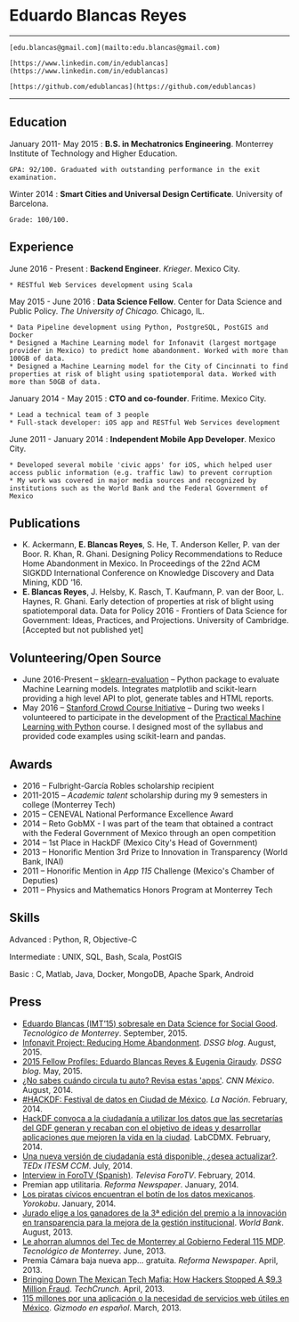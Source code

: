 
Eduardo Blancas Reyes
============

------------------------------------------------------------------------------
    [edu.blancas@gmail.com](mailto:edu.blancas@gmail.com)

    [https://www.linkedin.com/in/edublancas](https://www.linkedin.com/in/edublancas)

    [https://github.com/edublancas](https://github.com/edublancas)
------------------------------------------------------------------------------


Education
---------

January 2011- May 2015
:   **B.S. in Mechatronics Engineering**. Monterrey Institute of Technology and Higher Education.

    GPA: 92/100. Graduated with outstanding performance in the exit examination.

Winter 2014
:   **Smart Cities and Universal Design Certificate**. University of Barcelona.

    Grade: 100/100.

Experience
----------

June 2016 - Present
:   **Backend Engineer**. *Krieger*. Mexico City.

    * RESTful Web Services development using Scala

May 2015 - June 2016
:   **Data Science Fellow**. Center for Data Science and Public Policy. *The University of Chicago.* Chicago, IL.

    * Data Pipeline development using Python, PostgreSQL, PostGIS and Docker
    * Designed a Machine Learning model for Infonavit (largest mortgage provider in Mexico) to predict home abandonment. Worked with more than 100GB of data.
    * Designed a Machine Learning model for the City of Cincinnati to find properties at risk of blight using spatiotemporal data. Worked with more than 50GB of data.



January 2014 - May 2015
:   **CTO and co-founder**. Fritime. Mexico City.

    * Lead a technical team of 3 people
    * Full-stack developer: iOS app and RESTful Web Services development

June 2011 - January 2014
:   **Independent Mobile App Developer**. Mexico City.

    * Developed several mobile 'civic apps' for iOS, which helped user access public information (e.g. traffic law) to prevent corruption
    * My work was covered in major media sources and recognized by institutions such as the World Bank and the Federal Government of Mexico

## Publications

-   K. Ackermann, **E. Blancas Reyes**, S. He, T. Anderson Keller, P. van der Boor. R. Khan, R. Ghani. Designing Policy Recommendations to Reduce Home Abandonment in Mexico. In Proceedings of the 22nd ACM SIGKDD International Conference on Knowledge Discovery and Data Mining, KDD ’16.
-   **E. Blancas Reyes**, J. Helsby, K. Rasch, T. Kaufmann, P. van der Boor, L. Haynes, R. Ghani. Early detection of properties at risk of blight using spatiotemporal data. Data for Policy 2016 - Frontiers of Data Science for Government: Ideas, Practices, and Projections. University of Cambridge. [Accepted but not published yet]

## Volunteering/Open Source

*   June 2016-Present – [sklearn-evaluation](https://github.com/edublancas/sklearn-evaluation) – Python package to evaluate Machine Learning models. Integrates matplotlib and scikit-learn providing a high level API to plot, generate tables and HTML reports.
*   May 2016 – [Stanford Crowd Course Initiative](http://crowdcourse.stanford.edu/) – During two weeks I volunteered to participate in the development of the [Practical Machine Learning with Python](http://crowdcourse.stanford.edu/ml.html) course. I designed most of the syllabus and provided code examples using scikit-learn and pandas.

## Awards

-   2016 – Fulbright-García Robles scholarship recipient
-   2011-2015 – *Academic talent* scholarship during my 9 semesters in college (Monterrey Tech)
-   2015 – CENEVAL National Performance Excellence Award
-   2014 – Reto GobMX - I was part of the team that obtained a contract with the Federal Government of Mexico through an open competition
-   2014 – 1st Place in HackDF (Mexico City's Head of Government)
-   2013 – Honorific Mention 3rd Prize to Innovation in Transparency (World Bank, INAI)
-   2011 – Honorific Mention in *App 115* Challenge (Mexico's Chamber of Deputies)
-   2011 – Physics and Mathematics Honors Program at Monterrey Tech


Skills
----------------------------------------

Advanced
:   Python, R, Objective-C

Intermediate
:   UNIX, SQL, Bash, Scala, PostGIS

Basic
:    C, Matlab, Java, Docker, MongoDB, Apache Spark, Android


Press
----------------------------------------

* [Eduardo Blancas (IMT’15) sobresale en Data Science for Social Good](http://www.itesm.mx/wps/wcm/connect/snc/portal+informativo/por+categoria/egresados/not(08sep2015)eduardoblancas). *Tecnológico de Monterrey*. September, 2015.
* [Infonavit Project: Reducing Home Abandonment](http://dssg.uchicago.edu/2015/08/13/infonavit-abandonment.html). *DSSG blog*. August, 2015.
* [2015 Fellow Profiles: Eduardo Blancas Reyes & Eugenia Giraudy](http://dssg.io/2015/05/12/profiles-blancas-giraudy.html). *DSSG blog*. May, 2015.
* [¿No sabes cuándo circula tu auto? Revisa estas 'apps'](http://mexico.cnn.com/tecnologia/2014/08/01/no-sabes-cuando-circula-tu-auto-revisa-estas-apps). *CNN México*. August, 2014.
* [#HACKDF: Festival de datos en Ciudad de México](http://blogs.lanacion.com.ar/data/sin-categoria/hackdf-festival-de-datos-en-ciudad-de-mexico/). *La Nación*. February, 2014.
* [HackDF convoca a la ciudadanía a utilizar los datos que las secretarías del GDF generan y recaban con el objetivo de ideas y desarrollar aplicaciones que mejoren la vida en la ciudad](http://hack.labcd.mx/2014-2/). LabCDMX. February, 2014.
* [Una nueva versión de ciudadanía está disponible, ¿desea actualizar?](https://www.youtube.com/watch?v=OYhnkOPG874). *TEDx ITESM CCM*. July, 2014.
* [Interview in ForoTV (Spanish)](http://noticieros.televisa.com/foro-tv-fractal/1402/fractal-del-20-febrero-2014/). *Televisa ForoTV*. February, 2014.
* Premian app utilitaria. *Reforma Newspaper*. January, 2014.
* [Los piratas cívicos encuentran el botín de los datos mexicanos](http://www.yorokobu.es/piratas-civicos/). *Yorokobu*. January, 2014.
* [Jurado elige a los ganadores de la 3ª edición del premio a la innovación en transparencia para la mejora de la gestión institucional](http://www.bancomundial.org/es/news/press-release/2013/08/20/winners-innovation-transparency-prize-third-edition). *World Bank*. August, 2013.
* [Le ahorran alumnos del Tec de Monterrey al Gobierno Federal 115 MDP](http://www.itesm.mx/wps/wcm/connect/snc/portal+informativo/por+tema/politica/app115_14jun13). *Tecnológico de Monterrey*. June, 2013.
* Premia Cámara baja nueva app... gratuita. *Reforma Newspaper*. April, 2013.
* [Bringing Down The Mexican Tech Mafia: How Hackers Stopped A $9.3 Million Fraud](http://techcrunch.com/2013/04/14/bringing-down-the-mexican-mafia-how-mexican-hackers-stopped-a-93-million-fraud/). *TechCrunch*. April, 2013.
* [115 millones por una aplicación o la necesidad de servicios web útiles en México](http://es.gizmodo.com/app115-los-costos-de-una-aplicacion-y-la-necesidad-de-468847399). *Gizmodo en español*. March, 2013.